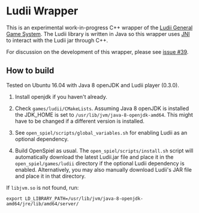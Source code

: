 # Ludii Wrapper

This is an experimental work-in-progress C++ wrapper of the
[Ludii General Game System](https://ludii.games/). The Ludii library is written
in Java so this wrapper uses
[JNI](https://docs.oracle.com/javase/8/docs/technotes/guides/jni/) to interact
with the Ludii jar through C++.

For discussion on the development of this wrapper, please see
[issue #39](https://github.com/deepmind/open_spiel/issues/39).

## How to build

Tested on Ubuntu 16.04 with Java 8 openJDK and Ludii player (0.3.0).

1.  Install openjdk if you haven't already.

2.  Check `games/ludii/CMakeLists`. Assuming Java 8 openJDK is installed the
    JDK_HOME is set to `/usr/lib/jvm/java-8-openjdk-amd64`. This might have to
    be changed if a different version is installed.

3.  See `open_spiel/scripts/global_variables.sh` for enabling Ludii as an
	optional dependency.

4.  Build OpenSpiel as usual. The `open_spiel/scripts/install.sh` script will
	automatically download the latest Ludii.jar file and place it in the
	`open_spiel/games/ludii` directory if the optional Ludii dependency is enabled. 
	Alternatively, you may also manually download Ludii's JAR file and place it in that 
	directory.

If `libjvm.so` is not found, run:

`export LD_LIBRARY_PATH=/usr/lib/jvm/java-8-openjdk-amd64/jre/lib/amd64/server/`
